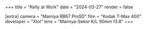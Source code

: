 +++
title =  "Kelly at Work"
date =  "2024-03-27"
render = false

[extra]
camera =  "Mamiya RB67 ProSD"
film =  "Kodak T-Max 400"
developer =  "Xtol"
lens = "Mamiya-Sekor K/L 90mm f3.8"
+++
